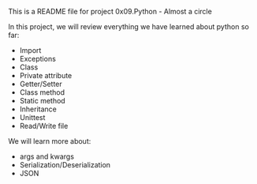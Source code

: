 This is a README file for project 0x09.Python - Almost a circle

In this project, we will review everything we have learned about python so far:
 * Import
 * Exceptions
 * Class
 * Private attribute
 * Getter/Setter
 * Class method
 * Static method
 * Inheritance
 * Unittest
 * Read/Write file

We will learn more about:
 * args and kwargs
 * Serialization/Deserialization
 * JSON
 
